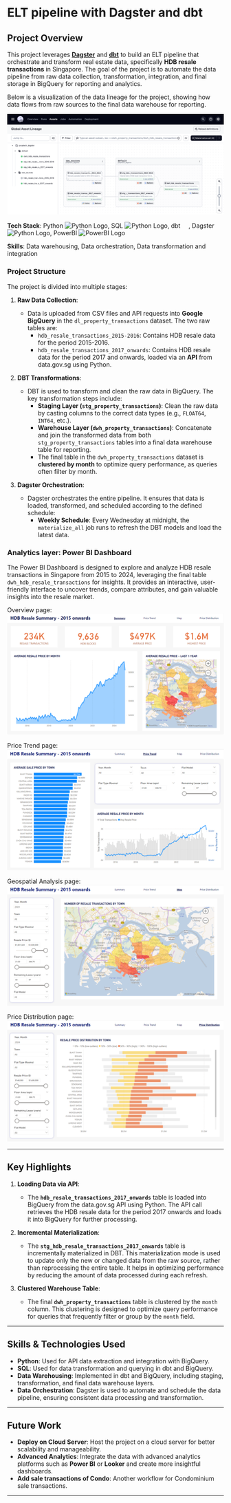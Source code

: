 # ELT pipeline with Dagster and dbt

## Project Overview

This project leverages **[Dagster](https://dagster.io/)** and **[dbt](https://www.getdbt.com/)** to build an ELT pipeline that orchestrate and transform real estate data, specifically **HDB resale transactions** in Singapore. The goal of the project is to automate the data pipeline from raw data collection, transformation, integration, and final storage in BigQuery for reporting and analytics.

Below is a visualization of the data lineage for the project, showing how data flows from raw sources to the final data warehouse for reporting.

![Dagster Data Lineage Overview](demo_images/dagster_assets_overview.png)

**Tech Stack**: Python <img src="https://upload.wikimedia.org/wikipedia/commons/thumb/c/c3/Python-logo-notext.svg/1869px-Python-logo-notext.svg.png" alt="Python Logo" width="15" height="15"/>, SQL <img src="https://cdn.worldvectorlogo.com/logos/google-bigquery-logo-1.svg" alt="Python Logo" width="15" height="15"/>, dbt <img src="https://images.seeklogo.com/logo-png/43/2/dbt-logo-png_seeklogo-431111.png?v=1957187137577124544" width="15" height="15"/>, Dagster <img src="https://dagster.io/images/brand/logos/dagster-primary-mark.jpg" alt="Python Logo" width="15" height="15"/>, PowerBI <img src="https://cdn3d.iconscout.com/3d/premium/thumb/microsoft-power-bi-3d-icon-download-in-png-blend-fbx-gltf-file-formats--logo-analytics-data-visualization-office-pack-appliances-icons-8500319.png" alt="PowerBI Logo" width="15" height="15"/>

**Skills**: Data warehousing, Data orchestration, Data transformation and integration

### **Project Structure**

The project is divided into multiple stages:

1. **Raw Data Collection**:
   - Data is uploaded from CSV files and API requests into **Google BigQuery** in the `dl_property_transactions` dataset. The two raw tables are:
     - `hdb_resale_transactions_2015-2016`: Contains HDB resale data for the period 2015-2016.
     - `hdb_resale_transactions_2017_onwards`: Contains HDB resale data for the period 2017 and onwards, loaded via an **API** from data.gov.sg using Python.

2. **DBT Transformations**:
   - DBT is used to transform and clean the raw data in BigQuery. The key transformation steps include:
     - **Staging Layer (`stg_property_transactions`)**: Clean the raw data by casting columns to the correct data types (e.g., `FLOAT64`, `INT64`, etc.).
     - **Warehouse Layer (`dwh_property_transactions`)**: Concatenate and join the transformed data from both `stg_property_transactions` tables into a final data warehouse table for reporting.
     - The final table in the `dwh_property_transactions` dataset is **clustered by month** to optimize query performance, as queries often filter by month.

3. **Dagster Orchestration**:
   - Dagster orchestrates the entire pipeline. It ensures that data is loaded, transformed, and scheduled according to the defined schedule:
     - **Weekly Schedule**: Every Wednesday at midnight, the `materialize_all` job runs to refresh the DBT models and load the latest data.


### Analytics layer: Power BI Dashboard
The Power BI Dashboard is designed to explore and analyze HDB resale transactions in Singapore from 2015 to 2024, leveraging the final table `dwh_hdb_resale_transactions` for insights. It provides an interactive, user-friendly interface to uncover trends, compare attributes, and gain valuable insights into the resale market.

Overview page:
![Overview](demo_images/power_bi_1_overview.png)

Price Trend page:
![Overview](demo_images/power_bi_2_price_trend.png)

Geospatial Analysis page:
![Overview](demo_images/power_bi_3_map.png)

Price Distribution page:
![Overview](demo_images/power_bi_4_price_distribution.png)

---

## **Key Highlights**

1. **Loading Data via API**:
   - The **`hdb_resale_transactions_2017_onwards`** table is loaded into BigQuery from the data.gov.sg API using Python. The API call retrieves the HDB resale data for the period 2017 onwards and loads it into BigQuery for further processing.

2. **Incremental Materialization**:
   - The **`stg_hdb_resale_transactions_2017_onwards`** table is incrementally materialized in DBT. This materialization mode is used to update only the new or changed data from the raw source, rather than reprocessing the entire table. It helps in optimizing performance by reducing the amount of data processed during each refresh.

3. **Clustered Warehouse Table**:
   - The final **`dwh_property_transactions`** table is clustered by the `month` column. This clustering is designed to optimize query performance for queries that frequently filter or group by the `month` field.

---

## **Skills & Technologies Used**

- **Python**: Used for API data extraction and integration with BigQuery.
- **SQL**: Used for data transformation and querying in dbt and BigQuery.
- **Data Warehousing**: Implemented in dbt and BigQuery, including staging, transformation, and final data warehouse layers.
- **Data Orchestration**: Dagster is used to automate and schedule the data pipeline, ensuring consistent data processing and transformation.

---

## **Future Work**

- **Deploy on Cloud Server**: Host the project on a cloud server for better scalability and manageability.
- **Advanced Analytics**: Integrate the data with advanced analytics platforms such as **Power BI** or **Looker** and create more insightful dashboards.
- **Add sale transactions of Condo**: Another workflow for Condominium sale transactions.

---

